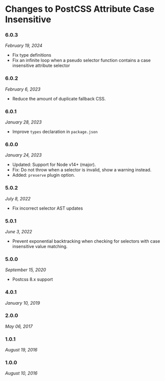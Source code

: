 # Changes to PostCSS Attribute Case Insensitive

### 6.0.3

_February 19, 2024_

- Fix type definitions
- Fix an infinite loop when a pseudo selector function contains a case insensitive attribute selector

### 6.0.2

_February 6, 2023_

- Reduce the amount of duplicate fallback CSS.

### 6.0.1

_January 28, 2023_

- Improve `types` declaration in `package.json`

### 6.0.0

_January 24, 2023_

- Updated: Support for Node v14+ (major).
- Fix: Do not throw when a selector is invalid, show a warning instead.
- Added: `preserve` plugin option.

### 5.0.2

_July 8, 2022_

- Fix incorrect selector AST updates

### 5.0.1

_June 3, 2022_

- Prevent exponential backtracking when checking for selectors with case insensitive value matching.

### 5.0.0

_September 15, 2020_

- Postcss 8.x support

### 4.0.1

_January 10, 2019_

### 2.0.0

_May 06, 2017_

### 1.0.1

_August 19, 2016_

### 1.0.0

_August 10, 2016_
